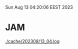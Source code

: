 Sun Aug 13 04:20:06 EEST 2023
# JAM
<a href='./cache/202308/13_04.log'>./cache/202308/13_04.log</a>
